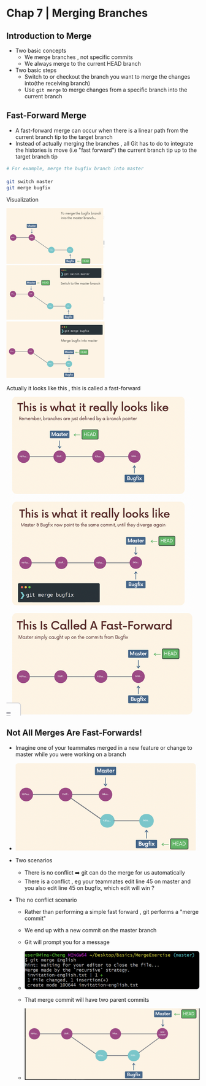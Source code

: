 # Chap 7 | Merging Branches 

## Introduction to Merge 

- Two basic concepts 
  - We merge branches , not specific commits 
  - We always merge to the current HEAD branch 
- Two basic steps
  - Switch to or checkout the branch you want to merge the changes into(the receiving branch)
  - Use `git merge` to merge changes from a specific branch into the current branch 

## Fast-Forward Merge 

- A fast-forward merge can occur when there is a linear path from the current branch tip to the target branch 
- Instead of actually merging the branches , all Git has to do to integrate the histories is move (i.e "fast forward") the current branch tip up to the target branch tip 

```bash
# For example, merge the bugfix branch into master

git switch master
git merge bugfix
```

Visualization 

<img src="../Assets/FF1.png" alt="FF1" style="zoom:25%;" />

<img src="../Assets/FF2.png" alt="FF2" style="zoom:25%;" />

<img src="../Assets/FF3.png" alt="FF3" style="zoom:25%;" />

Actually it looks like this , this is called a fast-forward

![FF-real](../Assets/FF-real.png)

## Not All Merges Are Fast-Forwards!

- Imagine one of your teammates merged in a new feature or change to master while you were working on a branch 
- ![NFF](../Assets/NFF.png)

- Two scenarios 
  - There is no conflict  ➡️ git can do the merge for us automatically 
  - There is a conflict , eg your teammates edit line 45 on master and you also edit line 45 on bugfix, which edit will win ? 

- The no conflict scenario

  - Rather than performing a simple fast forward , git performs a "merge commit"
  - We end up with a new commit on the master branch
  - Git will prompt you for a message
  - ![no-conflict](../Assets/no-conflict.png)

  - That merge commit will have two parent commits 
  - ![](../Assets/merge-no-conflicts.png)

